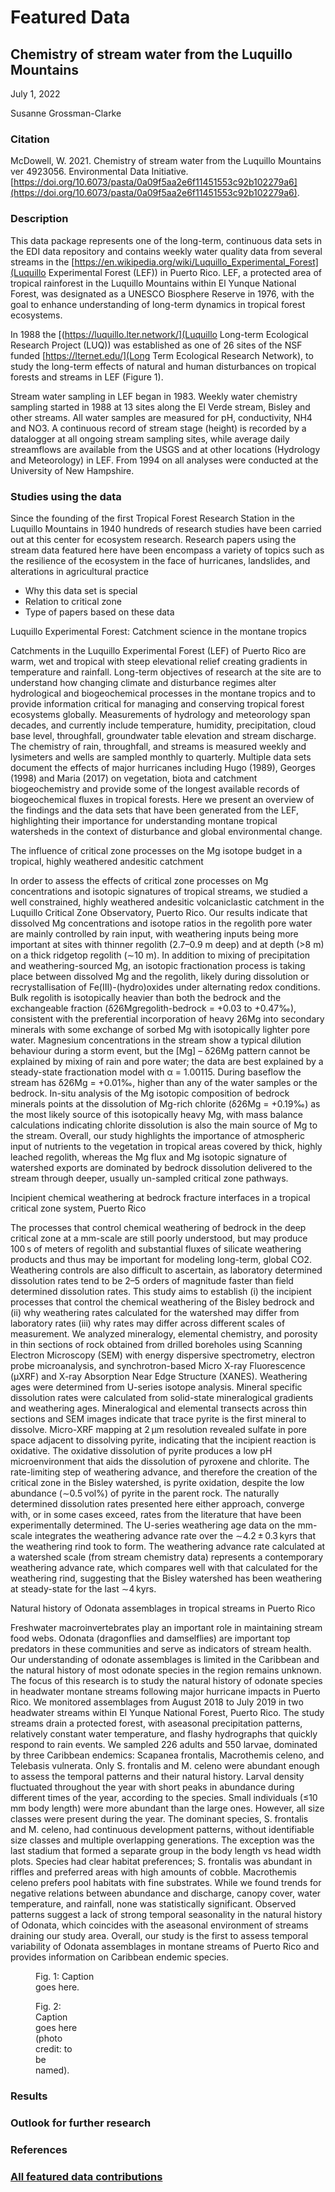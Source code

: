 # Featured Data

## Chemistry of stream water from the Luquillo Mountains

July 1, 2022

Susanne Grossman-Clarke

### Citation

McDowell, W. 2021. Chemistry of stream water from the Luquillo Mountains ver 4923056. Environmental Data Initiative. [https://doi.org/10.6073/pasta/0a09f5aa2e6f11451553c92b102279a6](https://doi.org/10.6073/pasta/0a09f5aa2e6f11451553c92b102279a6).

### Description

This data package represents one of the long-term, continuous data sets in the EDI data repository and contains weekly water quality data from several streams in the 
[https://en.wikipedia.org/wiki/Luquillo_Experimental_Forest](Luquillo Experimental Forest (LEF)) in Puerto Rico. LEF, a protected area of tropical rainforest in the Luquillo Mountains within El Yunque National Forest, was designated as a UNESCO Biosphere Reserve in 1976, with the goal to enhance understanding of long-term dynamics in tropical forest ecosystems. 

In 1988 the [(https://luquillo.lter.network/](Luquillo Long-term Ecological Research Project (LUQ)) was established as one of 26 sites of the NSF funded [https://lternet.edu/](Long Term Ecological Research Network), to study the long-term effects of natural and human disturbances on tropical forests and streams in LEF (Figure 1).

Stream water sampling in LEF began in 1983. Weekly water chemistry sampling started in 1988 at 13 sites along the El Verde stream, Bisley and other streams. All water samples are measured for pH, conductivity, NH4 and NO3. A continuous record of stream stage (height) is recorded by a datalogger at all ongoing stream sampling sites, while average daily streamflows are available from the USGS and at other locations (Hydrology and Meteorology) in LEF. From 1994 on all analyses were conducted at the University of New Hampshire.

### Studies using the data

Since the founding of the first Tropical Forest Research Station in the Luquillo Mountains in 1940 hundreds of research studies have been carried out at this center for ecosystem research. Research papers using the stream data featured here have been encompass a variety of topics such as the resilience of the ecosystem in the face of hurricanes, landslides, and alterations in agricultural practice


- Why this data set is special
- Relation to critical zone
- Type of papers based on these data

Luquillo Experimental Forest: Catchment science in the montane tropics

Catchments in the Luquillo Experimental Forest (LEF) of Puerto Rico are warm, wet and tropical with steep elevational relief creating gradients in temperature and rainfall. Long-term objectives of research at the site are to understand how changing climate and disturbance regimes alter hydrological and biogeochemical processes in the montane tropics and to provide information critical for managing and conserving tropical forest ecosystems globally. Measurements of hydrology and meteorology span decades, and currently include temperature, humidity, precipitation, cloud base level, throughfall, groundwater table elevation and stream discharge. The chemistry of rain, throughfall, and streams is measured weekly and lysimeters and wells are sampled monthly to quarterly. Multiple data sets document the effects of major hurricanes including Hugo (1989), Georges (1998) and Maria (2017) on vegetation, biota and catchment biogeochemistry and provide some of the longest available records of biogeochemical fluxes in tropical forests. Here we present an overview of the findings and the data sets that have been generated from the LEF, highlighting their importance for understanding montane tropical watersheds in the context of disturbance and global environmental change.


The influence of critical zone processes on the Mg isotope budget in a tropical, highly weathered andesitic catchment

In order to assess the effects of critical zone processes on Mg concentrations and isotopic signatures of tropical streams, we studied a well constrained, highly weathered andesitic volcaniclastic catchment in the Luquillo Critical Zone Observatory, Puerto Rico. Our results indicate that dissolved Mg concentrations and isotope ratios in the regolith pore water are mainly controlled by rain input, with weathering inputs being more important at sites with thinner regolith (2.7–0.9 m deep) and at depth (>8 m) on a thick ridgetop regolith (∼10 m). In addition to mixing of precipitation and weathering-sourced Mg, an isotopic fractionation process is taking place between dissolved Mg and the regolith, likely during dissolution or recrystallisation of Fe(III)-(hydro)oxides under alternating redox conditions. Bulk regolith is isotopically heavier than both the bedrock and the exchangeable fraction (δ26Mgregolith-bedrock = +0.03 to +0.47‰), consistent with the preferential incorporation of heavy 26Mg into secondary minerals with some exchange of sorbed Mg with isotopically lighter pore water. Magnesium concentrations in the stream show a typical dilution behaviour during a storm event, but the [Mg] – δ26Mg pattern cannot be explained by mixing of rain and pore water; the data are best explained by a steady-state fractionation model with α = 1.00115. During baseflow the stream has δ26Mg = +0.01‰, higher than any of the water samples or the bedrock. In-situ analysis of the Mg isotopic composition of bedrock minerals points at the dissolution of Mg-rich chlorite (δ26Mg = +0.19‰) as the most likely source of this isotopically heavy Mg, with mass balance calculations indicating chlorite dissolution is also the main source of Mg to the stream. Overall, our study highlights the importance of atmospheric input of nutrients to the vegetation in tropical areas covered by thick, highly leached regolith, whereas the Mg flux and Mg isotopic signature of watershed exports are dominated by bedrock dissolution delivered to the stream through deeper, usually un-sampled critical zone pathways.


Incipient chemical weathering at bedrock fracture interfaces in a tropical critical zone system, Puerto Rico


The processes that control chemical weathering of bedrock in the deep critical zone at a mm-scale are still poorly understood, but may produce 100 s of meters of regolith and substantial fluxes of silicate weathering products and thus may be important for modeling long-term, global CO2. Weathering controls are also difficult to ascertain, as laboratory determined dissolution rates tend to be 2–5 orders of magnitude faster than field determined dissolution rates. This study aims to establish (i) the incipient processes that control the chemical weathering of the Bisley bedrock and (ii) why weathering rates calculated for the watershed may differ from laboratory rates (iii) why rates may differ across different scales of measurement. We analyzed mineralogy, elemental chemistry, and porosity in thin sections of rock obtained from drilled boreholes using Scanning Electron Microscopy (SEM) with energy dispersive spectrometry, electron probe microanalysis, and synchrotron-based Micro X-ray Fluorescence (µXRF) and X-ray Absorption Near Edge Structure (XANES). Weathering ages were determined from U-series isotope analysis. Mineral specific dissolution rates were calculated from solid-state mineralogical gradients and weathering ages. Mineralogical and elemental transects across thin sections and SEM images indicate that trace pyrite is the first mineral to dissolve. Micro-XRF mapping at 2 µm resolution revealed sulfate in pore space adjacent to dissolving pyrite, indicating that the incipient reaction is oxidative. The oxidative dissolution of pyrite produces a low pH microenvironment that aids the dissolution of pyroxene and chlorite. The rate-limiting step of weathering advance, and therefore the creation of the critical zone in the Bisley watershed, is pyrite oxidation, despite the low abundance (∼0.5 vol%) of pyrite in the parent rock. The naturally determined dissolution rates presented here either approach, converge with, or in some cases exceed, rates from the literature that have been experimentally determined. The U-series weathering age data on the mm-scale integrates the weathering advance rate over the ∼4.2 ± 0.3 kyrs that the weathering rind took to form. The weathering advance rate calculated at a watershed scale (from stream chemistry data) represents a contemporary weathering advance rate, which compares well with that calculated for the weathering rind, suggesting that the Bisley watershed has been weathering at steady-state for the last ∼4 kyrs.


Natural history of Odonata assemblages in tropical streams in Puerto Rico


Freshwater macroinvertebrates play an important role in maintaining stream food webs. Odonata (dragonflies and damselflies) are important top predators in these communities and serve as indicators of stream health. Our understanding of odonate assemblages is limited in the Caribbean and the natural history of most odonate species in the region remains unknown. The focus of this research is to study the natural history of odonate species in headwater montane streams following major hurricane impacts in Puerto Rico. We monitored assemblages from August 2018 to July 2019 in two headwater streams within El Yunque National Forest, Puerto Rico. The study streams drain a protected forest, with aseasonal precipitation patterns, relatively constant water temperature, and flashy hydrographs that quickly respond to rain events. We sampled 226 adults and 550 larvae, dominated by three Caribbean endemics: Scapanea frontalis, Macrothemis celeno, and Telebasis vulnerata. Only S. frontalis and M. celeno were abundant enough to assess the temporal patterns and their natural history. Larval density fluctuated throughout the year with short peaks in abundance during different times of the year, according to the species. Small individuals (≤10 mm body length) were more abundant than the large ones. However, all size classes were present during the year. The dominant species, S. frontalis and M. celeno, had continuous development patterns, without identifiable size classes and multiple overlapping generations. The exception was the last stadium that formed a separate group in the body length vs head width plots. Species had clear habitat preferences; S. frontalis was abundant in riffles and preferred areas with high amounts of cobble. Macrothemis celeno prefers pool habitats with fine substrates. While we found trends for negative relations between abundance and discharge, canopy cover, water temperature, and rainfall, none was statistically significant. Observed patterns suggest a lack of strong temporal seasonality in the natural history of Odonata, which coincides with the aseasonal environment of streams draining our study area. Overall, our study is the first to assess temporal variability of Odonata assemblages in montane streams of Puerto Rico and provides information on Caribbean endemic species.

<div class="figure_featured" style="width: 40%;">
    <figure>
       <img src="" alt=""/>
       <figcaption class="figure-caption">Fig. 1: Caption goes here.</figcaption>
    </figure>
</div>

<div class="figure_featured" style="width: 30%;">
    <figure>
       <img id="" src="/static/images/featured_data/daphnia-magna-asexual.jpg" alt=""/>
       <figcaption class="figure-caption">Fig. 2: Caption goes here (photo credit: to be named).</figcaption>
    </figure>
</div>

### Results

### Outlook for further research

### References

### [All featured data contributions](/templates/featured/featured-grid)
